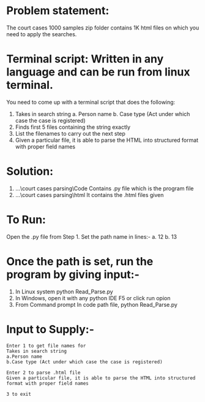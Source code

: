 # Problem statement:
The court cases 1000 samples zip folder contains 1K html files on which you need to apply the searches.

# Terminal script: Written in any language and can be run from linux terminal.

You need to come up with a terminal script that does the following:
1.	Takes in search string 
a.	Person name
b.	Case type (Act under which case the case is registered)
2.	Finds first 5 files containing the string exactly
3.	List the filenames to carry out the next step
4.	Given a particular file, it is able to parse the HTML into structured format with proper field names

# Solution:
1. ...\court cases parsing\Code
	Contains .py file which is the program file
2. ...\court cases parsing\html 
	It contains the .html files given

# To Run:
Open the .py file from Step 1.
Set the path name in lines:-
	a. 12
	b. 13

# Once the path is set, run the program by giving input:-
1. In Linux system
	python Read_Parse.py
2. In Windows, open it with any python IDE
	F5 or click run opion
3. From Command prompt
	In code path file, python Read_Parse.py

# Input to Supply:-
    Enter 1 to get file names for
	Takes in search string 
	a.Person name
	b.Case type (Act under which case the case is registered)

    Enter 2 to parse .html file
	Given a particular file, it is able to parse the HTML into structured format with proper field names

    3 to exit
